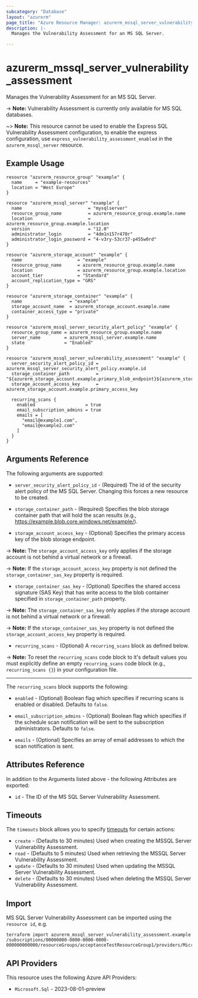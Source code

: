 ```yaml
---
subcategory: "Database"
layout: "azurerm"
page_title: "Azure Resource Manager: azurerm_mssql_server_vulnerability_assessment"
description: |-
  Manages the Vulnerability Assessment for an MS SQL Server.

---
```


# azurerm_mssql_server_vulnerability_assessment

Manages the Vulnerability Assessment for an MS SQL Server.

-> **Note:** Vulnerability Assessment is currently only available for MS SQL databases.

~> **Note:** This resource cannot be used to enable the Express SQL Vulnerability Assessment configuration, to enable the express configuration, use `express_vulnerability_assessment_enabled` in the `azurerm_mssql_server` resource.

## Example Usage

```hcl
resource "azurerm_resource_group" "example" {
  name     = "example-resources"
  location = "West Europe"
}

resource "azurerm_mssql_server" "example" {
  name                         = "mysqlserver"
  resource_group_name          = azurerm_resource_group.example.name
  location                     = azurerm_resource_group.example.location
  version                      = "12.0"
  administrator_login          = "4dm1n157r470r"
  administrator_login_password = "4-v3ry-53cr37-p455w0rd"
}

resource "azurerm_storage_account" "example" {
  name                     = "example"
  resource_group_name      = azurerm_resource_group.example.name
  location                 = azurerm_resource_group.example.location
  account_tier             = "Standard"
  account_replication_type = "GRS"
}

resource "azurerm_storage_container" "example" {
  name                  = "example"
  storage_account_name  = azurerm_storage_account.example.name
  container_access_type = "private"
}

resource "azurerm_mssql_server_security_alert_policy" "example" {
  resource_group_name = azurerm_resource_group.example.name
  server_name         = azurerm_mssql_server.example.name
  state               = "Enabled"
}

resource "azurerm_mssql_server_vulnerability_assessment" "example" {
  server_security_alert_policy_id = azurerm_mssql_server_security_alert_policy.example.id
  storage_container_path          = "${azurerm_storage_account.example.primary_blob_endpoint}${azurerm_storage_container.example.name}/"
  storage_account_access_key      = azurerm_storage_account.example.primary_access_key

  recurring_scans {
    enabled                   = true
    email_subscription_admins = true
    emails = [
      "email@example1.com",
      "email@example2.com"
    ]
  }
}
```

## Arguments Reference

The following arguments are supported:

* `server_security_alert_policy_id` - (Required) The id of the security alert policy of the MS SQL Server. Changing this forces a new resource to be created.

* `storage_container_path` - (Required) Specifies the blob storage container path that will hold the scan results (e.g., <https://example.blob.core.windows.net/example/>).

* `storage_account_access_key` - (Optional) Specifies the primary access key of the blob storage endpoint.

-> **Note:** The `storage_account_access_key` only applies if the storage account is not behind a virtual network or a firewall.

-> **Note:** If the `storage_account_access_key` property is not defined the `storage_container_sas_key` property is required.

* `storage_container_sas_key` - (Optional) Specifies the shared access signature (SAS Key) that has write access to the blob container specified in `storage_container_path` property.

-> **Note:** The `storage_container_sas_key` only applies if the storage account is not behind a virtual network or a firewall.

-> **Note:** If the `storage_container_sas_key` property is not defined the `storage_account_access_key` property is required.

* `recurring_scans` - (Optional) A `recurring_scans` block as defined below.

-> **Note:** To reset the `recurring_scans` code block to it's default values you must explicitly define an empty `recurring_scans` code block (e.g., `recurring_scans {}`) in your configuration file.

---

The `recurring_scans` block supports the following:

* `enabled` - (Optional) Boolean flag which specifies if recurring scans is enabled or disabled. Defaults to `false`.

* `email_subscription_admins` - (Optional) Boolean flag which specifies if the schedule scan notification will be sent to the subscription administrators. Defaults to `false`.

* `emails` - (Optional) Specifies an array of email addresses to which the scan notification is sent.

## Attributes Reference

In addition to the Arguments listed above - the following Attributes are exported:

* `id` - The ID of the MS SQL Server Vulnerability Assessment.

## Timeouts

The `timeouts` block allows you to specify [timeouts](https://developer.hashicorp.com/terraform/language/resources/configure#define-operation-timeouts) for certain actions:

* `create` - (Defaults to 30 minutes) Used when creating the MSSQL Server Vulnerability Assessment.
* `read` - (Defaults to 5 minutes) Used when retrieving the MSSQL Server Vulnerability Assessment.
* `update` - (Defaults to 30 minutes) Used when updating the MSSQL Server Vulnerability Assessment.
* `delete` - (Defaults to 30 minutes) Used when deleting the MSSQL Server Vulnerability Assessment.

## Import

MS SQL Server Vulnerability Assessment can be imported using the `resource id`, e.g.

```shell
terraform import azurerm_mssql_server_vulnerability_assessment.example /subscriptions/00000000-0000-0000-0000-000000000000/resourceGroups/acceptanceTestResourceGroup1/providers/Microsoft.Sql/servers/mssqlserver/vulnerabilityAssessments/Default
```

## API Providers
<!-- This section is generated, changes will be overwritten -->
This resource uses the following Azure API Providers:

* `Microsoft.Sql` - 2023-08-01-preview
